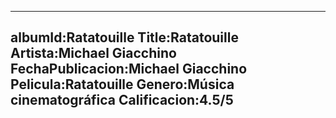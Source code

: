 ---
albumId:Ratatouille
Title:Ratatouille
Artista:Michael Giacchino
FechaPublicacion:Michael Giacchino
Pelicula:Ratatouille
Genero:Música cinematográfica
Calificacion:4.5/5
---